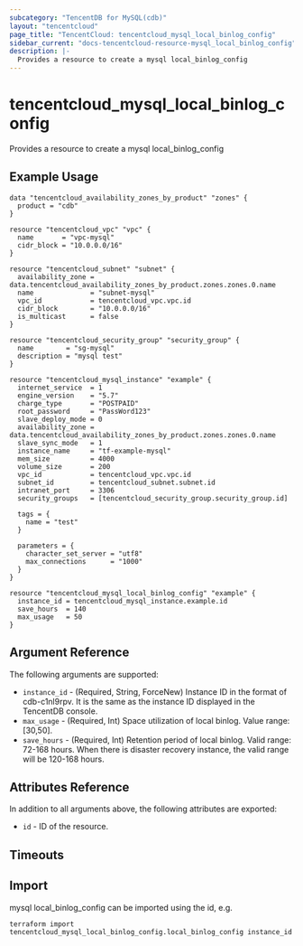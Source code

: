 ```yaml
---
subcategory: "TencentDB for MySQL(cdb)"
layout: "tencentcloud"
page_title: "TencentCloud: tencentcloud_mysql_local_binlog_config"
sidebar_current: "docs-tencentcloud-resource-mysql_local_binlog_config"
description: |-
  Provides a resource to create a mysql local_binlog_config
---
```


# tencentcloud_mysql_local_binlog_config

Provides a resource to create a mysql local_binlog_config

## Example Usage

```hcl
data "tencentcloud_availability_zones_by_product" "zones" {
  product = "cdb"
}

resource "tencentcloud_vpc" "vpc" {
  name       = "vpc-mysql"
  cidr_block = "10.0.0.0/16"
}

resource "tencentcloud_subnet" "subnet" {
  availability_zone = data.tencentcloud_availability_zones_by_product.zones.zones.0.name
  name              = "subnet-mysql"
  vpc_id            = tencentcloud_vpc.vpc.id
  cidr_block        = "10.0.0.0/16"
  is_multicast      = false
}

resource "tencentcloud_security_group" "security_group" {
  name        = "sg-mysql"
  description = "mysql test"
}

resource "tencentcloud_mysql_instance" "example" {
  internet_service  = 1
  engine_version    = "5.7"
  charge_type       = "POSTPAID"
  root_password     = "PassWord123"
  slave_deploy_mode = 0
  availability_zone = data.tencentcloud_availability_zones_by_product.zones.zones.0.name
  slave_sync_mode   = 1
  instance_name     = "tf-example-mysql"
  mem_size          = 4000
  volume_size       = 200
  vpc_id            = tencentcloud_vpc.vpc.id
  subnet_id         = tencentcloud_subnet.subnet.id
  intranet_port     = 3306
  security_groups   = [tencentcloud_security_group.security_group.id]

  tags = {
    name = "test"
  }

  parameters = {
    character_set_server = "utf8"
    max_connections      = "1000"
  }
}

resource "tencentcloud_mysql_local_binlog_config" "example" {
  instance_id = tencentcloud_mysql_instance.example.id
  save_hours  = 140
  max_usage   = 50
}
```

## Argument Reference

The following arguments are supported:

* `instance_id` - (Required, String, ForceNew) Instance ID in the format of cdb-c1nl9rpv. It is the same as the instance ID displayed in the TencentDB console.
* `max_usage` - (Required, Int) Space utilization of local binlog. Value range: [30,50].
* `save_hours` - (Required, Int) Retention period of local binlog. Valid range: 72-168 hours. When there is disaster recovery instance, the valid range will be 120-168 hours.

## Attributes Reference

In addition to all arguments above, the following attributes are exported:

* `id` - ID of the resource.



## Timeouts

<no value>


## Import

mysql local_binlog_config can be imported using the id, e.g.

```
terraform import tencentcloud_mysql_local_binlog_config.local_binlog_config instance_id
```


